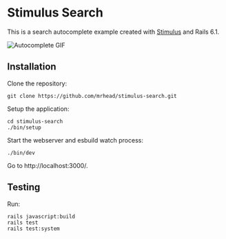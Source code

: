 # Stimulus Search

This is a search autocomplete example created with [Stimulus](https://stimulusjs.org/) and Rails 6.1.

![Autocomplete GIF](stimulus-search.gif)

## Installation

Clone the repository:

```
git clone https://github.com/mrhead/stimulus-search.git
```

Setup the application:

```
cd stimulus-search
./bin/setup
```

Start the webserver and esbuild watch process:

```
./bin/dev
```

Go to http://localhost:3000/.

## Testing

Run:

```
rails javascript:build
rails test
rails test:system
```
